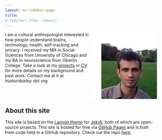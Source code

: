 ```yaml
---
layout: no-sidebar-page
title: 
# redirect_from: /about/
---
```


<img style="float: right;" alt="portrait" src="/assets/hb_2.jpg" width="44%">

I am a cultural anthropologist interested in how people understand brains, technology, health, self-tracking and privacy. I received my MA in Social Sciences from University of Chicago and my BA in neuroscience from Oberlin College. Take a look at my [projects](/projects) or [CV](/cv) for more details on my background and past work<!---, or check out my [writing](/blog)--->. Contact me at _h_ at _hudsonbailey_ dot org.


<br><br>

## About this site

This site is based on the [Lanyon theme](http://lanyon.getpoole.com) for [Jekyll](http://jekyllrb.com), both of which are open-source projects. This site is hosted for free via [GitHub Pages](https://pages.github.com) and is built from code held in a GitHub repository. Check out the repo [here](https://github.com/hdbhdb/hdbhdb.github.io).
